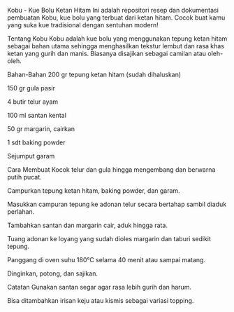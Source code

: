 Kobu - Kue Bolu Ketan Hitam
Ini adalah repositori resep dan dokumentasi pembuatan Kobu, kue bolu yang terbuat dari ketan hitam. Cocok buat kamu yang suka kue tradisional dengan sentuhan modern!

Tentang Kobu
Kobu adalah kue bolu yang menggunakan tepung ketan hitam sebagai bahan utama sehingga menghasilkan tekstur lembut dan rasa khas ketan yang gurih dan manis. Biasanya disajikan sebagai camilan atau oleh-oleh.

Bahan-Bahan
200 gr tepung ketan hitam (sudah dihaluskan)

150 gr gula pasir

4 butir telur ayam

100 ml santan kental

50 gr margarin, cairkan

1 sdt baking powder

Sejumput garam

Cara Membuat
Kocok telur dan gula hingga mengembang dan berwarna putih pucat.

Campurkan tepung ketan hitam, baking powder, dan garam.

Masukkan campuran tepung ke adonan telur secara bertahap sambil diaduk perlahan.

Tambahkan santan dan margarin cair, aduk hingga rata.

Tuang adonan ke loyang yang sudah dioles margarin dan taburi sedikit tepung.

Panggang di oven suhu 180°C selama 40 menit atau sampai matang.

Dinginkan, potong, dan sajikan.

Catatan
Gunakan santan segar agar rasa lebih gurih dan harum.

Bisa ditambahkan irisan keju atau kismis sebagai variasi topping.
